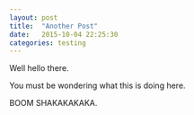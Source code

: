 ```yaml
---
layout: post
title:  "Another Post"
date:   2015-10-04 22:25:30
categories: testing
---
```

Well hello there.

You must be wondering what this is doing here.


BOOM SHAKAKAKAKA.
